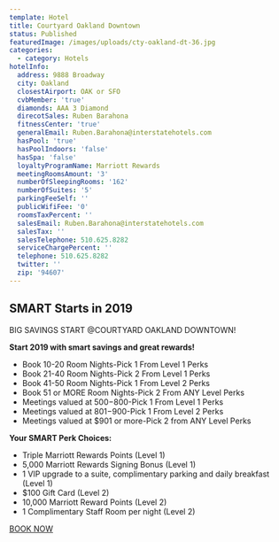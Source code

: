 ```yaml
---
template: Hotel
title: Courtyard Oakland Downtown
status: Published
featuredImage: /images/uploads/cty-oakland-dt-36.jpg
categories:
  - category: Hotels
hotelInfo:
  address: 9888 Broadway
  city: Oakland
  closestAirport: OAK or SFO
  cvbMember: 'true'
  diamonds: AAA 3 Diamond
  direcotSales: Ruben Barahona
  fitnessCenter: 'true'
  generalEmail: Ruben.Barahona@interstatehotels.com
  hasPool: 'true'
  hasPoolIndoors: 'false'
  hasSpa: 'false'
  loyaltyProgramName: Marriott Rewards
  meetingRoomsAmount: '3'
  numberOfSleepingRooms: '162'
  numberOfSuites: '5'
  parkingFeeSelf: ''
  publicWifiFee: '0'
  roomsTaxPercent: ''
  salesEmail: Ruben.Barahona@interstatehotels.com
  salesTax: ''
  salesTelephone: 510.625.8282
  serviceChargePercent: ''
  telephone: 510.625.8282
  twitter: ''
  zip: '94607'
---
```

## SMART Starts in 2019

BIG SAVINGS START @COURTYARD OAKLAND DOWNTOWN!

**Start 2019 with smart savings and great rewards!**

* Book 10-20 Room Nights-Pick 1 From Level 1 Perks
* Book 21-40 Room Nights-Pick 2 From Level 1 Perks
* Book 41-50 Room Nights-Pick 1 From Level 2 Perks
* Book 51 or MORE Room Nights-Pick 2 From ANY Level Perks
* Meetings valued at $500-$800-Pick 1 From Level 1 Perks
* Meetings valued at $801-$900-Pick 1 From Level 2 Perks
* Meetings valued at $901 or more-Pick 2 from ANY Level Perks

**Your SMART Perk Choices:**

* Triple Marriott Rewards Points (Level 1)
* 5,000 Marriott Rewards Signing Bonus (Level 1)
* 1 VIP upgrade to a suite, complimentary parking and daily breakfast (Level 1)
* $100 Gift Card (Level 2)
* 10,000 Marriott Reward Points (Level 2)
* 1 Complimentary Staff Room per night (Level 2)

[BOOK NOW](https://www.marriott.com/hotels/event-planning/business-meeting/oakcd-courtyard-oakland-downtown)
